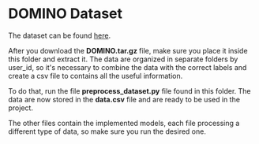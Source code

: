 # DOMINO Dataset

The dataset can be found [here](https://dataverse.unimi.it/dataset.xhtml?persistentId=doi:10.13130/RD_UNIMI/QECFKA).

After you download the **DOMINO.tar.gz** file, make sure you place it inside this folder and extract it. The data are 
organized in separate folders by user_id, so it's necessary to combine the data with the correct labels and create a csv 
file to contains all the useful information.  

To do that, run the file **preprocess_dataset.py** file found in this folder. The data are now stored in the **data.csv** file and
are ready to be used in the project. 

The other files contain the implemented models, each file processing a different type of data, so make sure you run the 
desired one.

